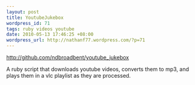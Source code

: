 ```yaml
---
layout: post
title: YoutubeJukebox
wordpress_id: 71
tags: ruby videos youtube
date: 2010-05-13 17:46:25 +08:00
wordpress_url: http://nathanf77.wordpress.com/?p=71
---
```

<a href="http://github.com/ndbroadbent/youtube_jukebox">http://github.com/ndbroadbent/youtube_jukebox</a>

A ruby script that downloads youtube videos, converts them to mp3, and plays them in a vlc playlist as they are processed.


